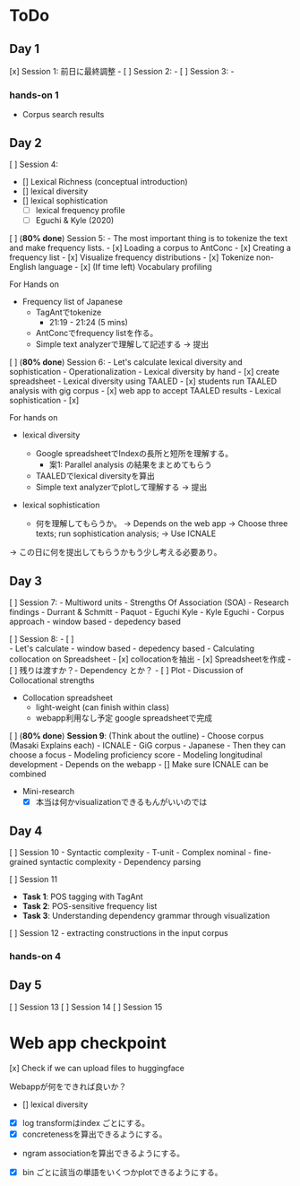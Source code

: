 # ToDo

## Day 1

[x] Session 1: 前日に最終調整
    - 
[ ] Session 2: 
    - 
[ ] Session 3: 
    - 

### hands-on 1
- Corpus search results

## Day 2

[ ] Session 4:
  - [] Lexical Richness (conceptual introduction)
  - [] lexical diversity
  - [] lexical sophistication
    - [ ] lexical frequency profile
    - [ ] Eguchi & Kyle (2020) 

[ ] (**80% done**) Session 5: 
    - The most important thing is to tokenize the text and make frequency lists.
    - [x] Loading a corpus to AntConc
    - [x] Creating a frequency list
    - [x]  Visualize frequency distributions
    - [x] Tokenize non-English language
    - [x] (If time left) Vocabulary profiling

For Hands on 
- Frequency list of Japanese
  - TagAntでtokenize
    - 21:19 - 21:24 (5 mins)
  - AntConcでfrequency listを作る。
  - Simple text analyzerで理解して記述する -> 提出

[ ] (**80% done**) Session 6: 
    - Let's calculate lexical diversity and sophistication
      - Operationalization
    - Lexical diversity by hand
      - [x] create spreadsheet
    - Lexical diversity using TAALED
      - [x] students run TAALED analysis with gig corpus
      - [x] web app to accept TAALED results
    - Lexical sophistication 
      - [x] 

For hands on
- lexical diversity 
  - Google spreadsheetでIndexの長所と短所を理解する。
    - 案1: Parallel analysis の結果をまとめてもらう
  - TAALEDでlexical diversityを算出
  - Simple text analyzerでplotして理解する -> 提出

- lexical sophistication
  - 何を理解してもらうか。
    -> Depends on the web app
    -> Choose three texts; run sophistication analysis; 
    -> Use ICNALE

-> この日に何を提出してもらうかもう少し考える必要あり。


## Day 3

[ ] Session 7: 
    - Multiword units
    - Strengths Of Association (SOA)
    - Research findings
      - Durrant & Schmitt
      - Paquot
      - Eguchi Kyle
      - Kyle Eguchi
    - Corpus approach
      - window based
      - depedency based


[ ] Session 8: 
    - [ ]  
    - Let's calculate 
      - window based
      - depedency based
    - Calculating collocation on Spreadsheet
      - [x] collocationを抽出
      - [x] Spreadsheetを作成
    - [ ] 残りは渡すか？- Dependency とか？
      - [ ] Plot
    - Discussion of Collocational strengths

- Collocation spreadsheet
  - light-weight (can finish within class)
  - webapp利用なし予定 google spreadsheetで完成

[ ] (**80% done**) **Session 9**: (Think about the outline)
    - Choose corpus (Masaki Explains each)
      - ICNALE
      - GiG corpus
      - Japanese
    - Then they can choose a focus
      - Modeling proficiency score
      - Modeling longitudinal development
    - Depends on the webapp
    - [] Make sure ICNALE can be combined

- Mini-research
  - [x] 本当は何かvisualizationできるもんがいいのでは

## Day 4

[ ] Session 10
    - Syntactic complexity
      - T-unit
      - Complex nominal
    - fine-grained syntactic complexity
    - Dependency parsing

[ ] Session 11
  - **Task 1**: POS tagging with TagAnt
  - **Task 2**: POS-sensitive frequency list
  - **Task 3**: Understanding dependency grammar through visualization


[ ] Session 12
    - extracting constructions in the input corpus


### hands-on 4


## Day 5

[ ] Session 13
[ ] Session 14
[ ] Session 15


# Web app checkpoint

[x] Check if we can upload files to huggingface


Webappが何をできれば良いか？
- [] lexical diversity
- [x] log transformはindex ごとにする。
- [x] concretenessを算出できるようにする。
- ngram associationを算出できるようにする。
- [x] bin ごとに該当の単語をいくつかplotできるようにする。
 